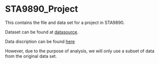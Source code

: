 # STA9890_Project
This contains the file and data set for a project in STA9890.

Dataset can be found at [datasource](https://archive.ics.uci.edu/ml/machine-learning-databases/00363/).

Data discription can be found [here](https://archive.ics.uci.edu/ml/datasets/Facebook+Comment+Volume+Dataset) 
 

However, due to the purpose of analysis, we will only use a subset of data from the original data set.
